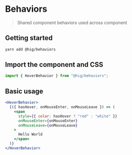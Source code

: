 # Behaviors

> Shared component behaviors used across component


## Getting started

```bash
yarn add @hig/behaviors
```

## Import the component and CSS

```js
import { HoverBehavior } from "@hig/behaviors";
```

## Basic usage

```jsx
<HoverBehavior>
  {({ hasHover, onMouseEnter, onMouseLeave }) => (
    <span
      style={{ color: hasHover ? "red" : "white" }}
      onMouseEnter={onMouseEnter}
      onMouseLeave={onMouseLeave}
    >
      Hello World
    </span>
  )}
</HoverBehavior>
```
